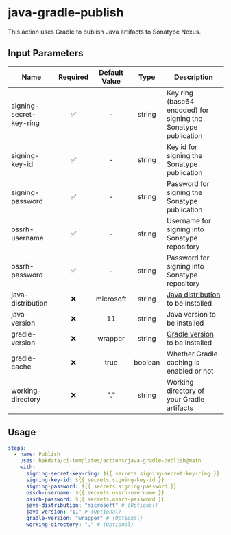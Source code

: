 # java-gradle-publish

This action uses Gradle to publish Java artifacts to Sonatype Nexus.

## Input Parameters

| Name                    | Required | Default Value |  Type   | Description                                                                                                   |
| ----------------------- | :------: | :-----------: | :-----: | ------------------------------------------------------------------------------------------------------------- |
| signing-secret-key-ring |    ✅    |       -       | string  | Key ring (base64 encoded) for signing the Sonatype publication                                                |
| signing-key-id          |    ✅    |       -       | string  | Key id for signing the Sonatype publication                                                                   |
| signing-password        |    ✅    |       -       | string  | Password for signing the Sonatype publication                                                                 |
| ossrh-username          |    ✅    |       -       | string  | Username for signing into Sonatype repository                                                                 |
| ossrh-password          |    ✅    |       -       | string  | Password for signing into Sonatype repository                                                                 |
| java-distribution       |    ❌    |   microsoft   | string  | [Java distribution](https://github.com/actions/setup-java#supported-distributions) to be installed            |
| java-version            |    ❌    |      11       | string  | Java version to be installed                                                                                  |
| gradle-version          |    ❌    |    wrapper    | string  | [Gradle version](https://github.com/gradle/gradle-build-action#use-a-specific-gradle-version) to be installed |
| gradle-cache            |    ❌    |     true      | boolean | Whether Gradle caching is enabled or not                                                                      |
| working-directory       |    ❌    |      "."      | string  | Working directory of your Gradle artifacts                                                                    |

## Usage

```yaml
steps:
  - name: Publish
    uses: bakdata/ci-templates/actions/java-gradle-publish@main
    with:
      signing-secret-key-ring: ${{ secrets.signing-secret-key-ring }}
      signing-key-id: ${{ secrets.signing-key-id }}
      signing-password: ${{ secrets.signing-password }}
      ossrh-username: ${{ secrets.ossrh-username }}
      ossrh-password: ${{ secrets.ossrh-password }}
      java-distribution: "microsoft" # (Optional)
      java-version: "11" # (Optional)
      gradle-version: "wrapper" # (Optional)
      working-directory: "." # (Optional)
```
